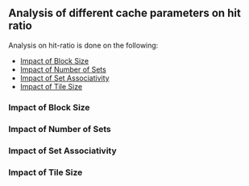 ## Analysis of different cache parameters on hit ratio

Analysis on hit-ratio is done on the following:
 - [Impact of Block Size](#impact-of-block-size)
 - [Impact of Number of Sets](#impact-of-number-of-sets)
 - [Impact of Set Associativity](#impact-of-set-associativity)
 - [Impact of Tile Size](#impact-of-tile-size)

### Impact of Block Size

### Impact of Number of Sets

### Impact of Set Associativity

### Impact of Tile Size